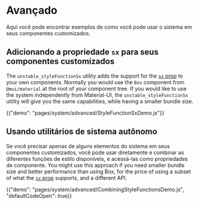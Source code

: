 # Avançado

<p class="description">Aqui você pode encontrar exemplos de como você pode usar o sistema em seus componentes customizados.</p>

## Adicionando a propriedade `sx` para seus componentes customizados

The `unstable_styleFunctionSx` utility adds the support for the [`sx` prop](/system/basics/#the-sx-prop) to your own components. Normally you would use the `Box` component from `@mui/material` at the root of your component tree. If you would like to use the system independently from Material-UI, the `unstable_styleFunctionSx` utility will give you the same capabilities, while having a smaller bundle size.

{{"demo": "pages/system/advanced/StyleFunctionSxDemo.js"}}

## Usando utilitários de sistema autônomo

Se você precisar apenas de alguns elementos do sistema em seus componentes customizados, você pode usar diretamente e combinar as diferentes funções de estilo disponíveis, e acessá-las como propriedades de componente. You might use this approach if you need smaller bundle size and better performance than using Box, for the price of using a subset of what the [`sx` prop](/system/basics/#the-sx-prop) supports, and a different API.

{{"demo": "pages/system/advanced/CombiningStyleFunctionsDemo.js", "defaultCodeOpen": true}}

